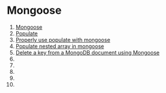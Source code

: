 # Mongoose

1. [Mongoose](http://mongoosejs.com/)
1. [Populate](http://mongoosejs.com/docs/api.html#document_Document-populate)
1. [Properly use populate with mongoose](http://stackoverflow.com/questions/17598712/how-should-i-properly-use-populate-with-mongoose)
1. [Populate nested array in mongoose](http://stackoverflow.com/questions/19222520/populate-nested-array-in-mongoose)
1. [Delete a key from a MongoDB document using Mongoose](http://stackoverflow.com/questions/4486926/delete-a-key-from-a-mongodb-document-using-mongoose)
1. []()
1. []()
1. []()
1. []()
1. []()